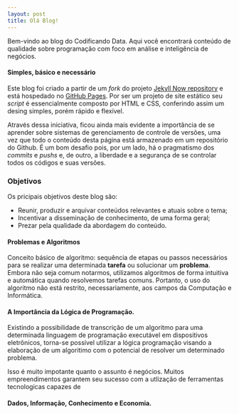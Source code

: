 ```yaml
---
layout: post
title: Olá Blog!
---
```

Bem-vindo ao blog do Codificando Data. Aqui você encontrará conteúdo de qualidade sobre programação com foco em análise e inteligência de negócios.

[comment]: <> (também conhecidos como *Business Analytics* e *Business Inteligence*.)


#### Simples, básico e necessário
Este blog foi criado a partir de um *fork* do projeto [Jekyll Now repository](https://github.com/barryclark/jekyll-now) e está hospedado no [GitHub Pages](https://pages.github.com/). Por ser um projeto de site estático seu *script* é essencialmente composto por HTML e CSS, conferindo assim um desing simples, porém rápido e flexível.

Através dessa iniciativa, ficou ainda mais evidente a importância de se aprender sobre sistemas de gerenciamento de controle de versões, uma vez que todo o conteúdo desta página está armazenado em um repositório do Github. É um bom desafio pois, por um lado, há o pragmatismo dos *commits* e *pushs* e, de outro, a liberdade e a segurança de se controlar todos os códigos e suas versões.

### Objetivos
Os pricipais objetivos deste blog são:
 - Reunir, produzir e arquivar conteúdos relevantes e atuais sobre o tema;
 - Incentivar a disseminação de conhecimento, de uma forma geral;
 - Prezar pela qualidade da abordagem do conteúdo.

#### Problemas e Algoritmos
Conceito básico de algoritmo: sequência de etapas ou passos necessários para se realizar uma determinada **tarefa** ou solucionar um **problema**. Embora não seja comum notarmos, utilizamos algoritmos de forma intuitiva e automática quando resolvemos tarefas comuns. Portanto, o uso do algoritmo não está restrito, necessariamente, aos campos da Computação e Informática.

#### A Importância da Lógica de Programação.
Existindo a possibilidade de transcrição de um algoritmo para uma determinada linguagem de programação executável em dispositivos eletrônicos, torna-se possível utilizar a lógica programação visando a elaboração de um algoritimo com o potencial de resolver um determinado problema.

Isso é muito impotante quanto o assunto é negócios. Muitos empreendimentos garantem seu sucesso com a utlização de ferramentas tecnologicas capazes de 


#### Dados, Informação, Conhecimento e Economia.
